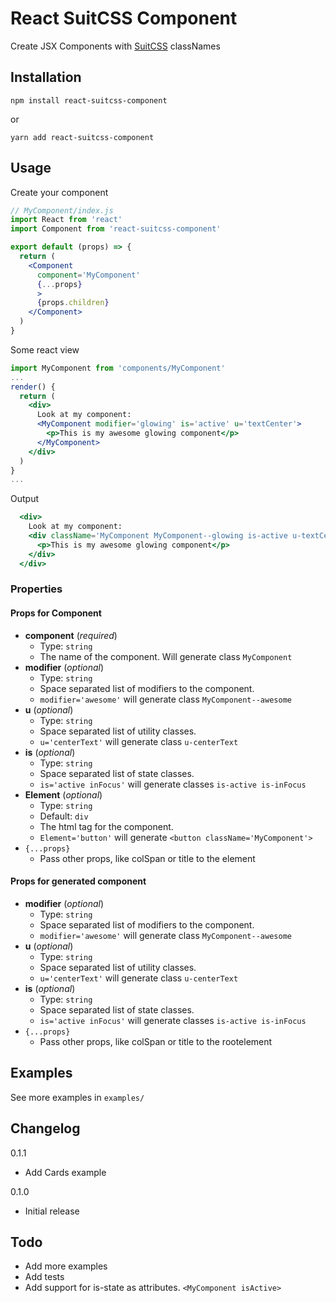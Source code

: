 # React SuitCSS Component
Create JSX Components with [SuitCSS][sc] classNames

## Installation
```npm install react-suitcss-component```

or

```yarn add react-suitcss-component```

## Usage

Create your component

```jsx
// MyComponent/index.js
import React from 'react'
import Component from 'react-suitcss-component'

export default (props) => {
  return (
    <Component
      component='MyComponent'
      {...props}
      >
      {props.children}
    </Component>
  )
}
```

Some react view
```jsx
import MyComponent from 'components/MyComponent'
...
render() {
  return (
    <div>
      Look at my component:
      <MyComponent modifier='glowing' is='active' u='textCenter'>
        <p>This is my awesome glowing component</p>
      </MyComponent>
    </div>
  )
}
...

```

Output

```jsx
  <div>
    Look at my component:
    <div className='MyComponent MyComponent--glowing is-active u-textCenter'>
      <p>This is my awesome glowing component</p>
    </div>
  </div>

```

### Properties

#### Props for Component
- **component** (*required*)
  - Type: `string`
  - The name of the component. Will generate class `MyComponent`
- **modifier** (*optional*)
  - Type: `string`
  - Space separated list of modifiers to the component.
  - `modifier='awesome'` will generate class `MyComponent--awesome`
- **u** (*optional*)
  - Type: `string`
  - Space separated list of utility classes.
  - `u='centerText'` will generate class `u-centerText`
- **is** (*optional*)
  - Type: `string`
  - Space separated list of state classes.
  - `is='active inFocus'` will generate classes `is-active is-inFocus`
- **Element** (*optional*)
  - Type: `string`
  - Default: `div`
  - The html tag for the component.
  - `Element='button'` will generate `<button className='MyComponent'>`
- `{...props}`
  - Pass other props, like colSpan or title to the element

#### Props for generated component
- **modifier** (*optional*)
  - Type: `string`
  - Space separated list of modifiers to the component.
  - `modifier='awesome'` will generate class `MyComponent--awesome`
- **u** (*optional*)
  - Type: `string`
  - Space separated list of utility classes.
  - `u='centerText'` will generate class `u-centerText`
- **is** (*optional*)
  - Type: `string`
  - Space separated list of state classes.
  - `is='active inFocus'` will generate classes `is-active is-inFocus`
- `{...props}`
  - Pass other props, like colSpan or title to the rootelement

## Examples

See more examples in `examples/`

## Changelog

0.1.1
  - Add Cards example

0.1.0
 - Initial release

## Todo
 - Add more examples
 - Add tests
 - Add support for is-state as attributes. `<MyComponent isActive>`

[sc]: https://suitcss.github.io


